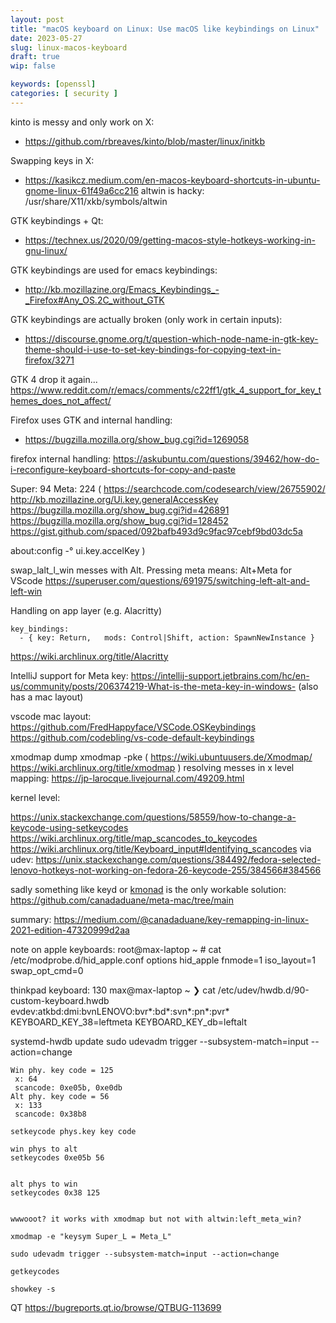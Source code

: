 ```yaml
---
layout: post
title: "macOS keyboard on Linux: Use macOS like keybindings on Linux"
date: 2023-05-27
slug: linux-macos-keyboard
draft: true
wip: false

keywords: [openssl]
categories: [ security ]
---
```



kinto is messy and only work on X: 
* https://github.com/rbreaves/kinto/blob/master/linux/initkb

Swapping keys in X:
* https://kasikcz.medium.com/en-macos-keyboard-shortcuts-in-ubuntu-gnome-linux-61f49a6cc216
altwin is hacky: /usr/share/X11/xkb/symbols/altwin

GTK keybindings + Qt:
* https://technex.us/2020/09/getting-macos-style-hotkeys-working-in-gnu-linux/

GTK keybindings are used for emacs keybindings:
* http://kb.mozillazine.org/Emacs_Keybindings_-_Firefox#Any_OS.2C_without_GTK

GTK keybindings are actually broken (only work in certain inputs):
* https://discourse.gnome.org/t/question-which-node-name-in-gtk-key-theme-should-i-use-to-set-key-bindings-for-copying-text-in-firefox/3271

GTK 4 drop it again... https://www.reddit.com/r/emacs/comments/c22ff1/gtk_4_support_for_key_themes_does_not_affect/

Firefox uses GTK and internal handling:
* https://bugzilla.mozilla.org/show_bug.cgi?id=1269058

firefox internal handling: 
https://askubuntu.com/questions/39462/how-do-i-reconfigure-keyboard-shortcuts-for-copy-and-paste

Super: 94
Meta: 224
(
https://searchcode.com/codesearch/view/26755902/
http://kb.mozillazine.org/Ui.key.generalAccessKey
https://bugzilla.mozilla.org/show_bug.cgi?id=426891
https://bugzilla.mozilla.org/show_bug.cgi?id=128452
https://gist.github.com/spaced/092bafb493d9c9fac97cebf9bd03dc5a

about:config -° ui.key.accelKey
)


swap_lalt_l_win messes with Alt. Pressing meta means: Alt+Meta for VScode
https://superuser.com/questions/691975/switching-left-alt-and-left-win

Handling on app layer (e.g. Alacritty)
```
key_bindings:
  - { key: Return,   mods: Control|Shift, action: SpawnNewInstance }
```
https://wiki.archlinux.org/title/Alacritty


IntelliJ support for Meta key: 
https://intellij-support.jetbrains.com/hc/en-us/community/posts/206374219-What-is-the-meta-key-in-windows-
(also has a mac layout)

vscode mac layout:
https://github.com/FredHappyface/VSCode.OSKeybindings
https://github.com/codebling/vs-code-default-keybindings

xmodmap dump
xmodmap -pke (
    https://wiki.ubuntuusers.de/Xmodmap/ 
https://wiki.archlinux.org/title/xmodmap 
)
resolving messes in x level mapping: https://jp-larocque.livejournal.com/49209.html

kernel level:

https://unix.stackexchange.com/questions/58559/how-to-change-a-keycode-using-setkeycodes
https://wiki.archlinux.org/title/map_scancodes_to_keycodes
https://wiki.archlinux.org/title/Keyboard_input#Identifying_scancodes 
via udev:
https://unix.stackexchange.com/questions/384492/fedora-selected-lenovo-hotkeys-not-working-on-fedora-26-keycode-255/384566#384566


sadly something like keyd or [kmonad](https://github.com/kmonad/kmonad) is the only workable solution:
https://github.com/canadaduane/meta-mac/tree/main

summary: https://medium.com/@canadaduane/key-remapping-in-linux-2021-edition-47320999d2aa


note on apple keyboards:
root@max-laptop ~ # cat /etc/modprobe.d/hid_apple.conf
options hid_apple fnmode=1 iso_layout=1 swap_opt_cmd=0

thinkpad keyboard:
130 max@max-laptop ~ ❯ cat /etc/udev/hwdb.d/90-custom-keyboard.hwdb
evdev:atkbd:dmi:bvnLENOVO:bvr*:bd*:svn*:pn*:pvr*
 KEYBOARD_KEY_38=leftmeta
 KEYBOARD_KEY_db=leftalt

 systemd-hwdb update
 sudo udevadm trigger --subsystem-match=input --action=change


 ```
 Win phy. key code = 125
  x: 64
  scancode: 0xe05b, 0xe0db
Alt phy. key code = 56
  x: 133
  scancode: 0x38b8

setkeycode phys.key key code

win phys to alt
setkeycodes 0xe05b 56


alt phys to win
setkeycodes 0x38 125


wwwooot? it works with xmodmap but not with altwin:left_meta_win?

xmodmap -e "keysym Super_L = Meta_L"

sudo udevadm trigger --subsystem-match=input --action=change

getkeycodes

showkey -s
```

QT https://bugreports.qt.io/browse/QTBUG-113699